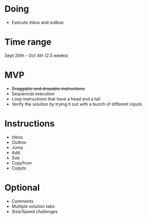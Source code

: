 # Doing
* Execute inbox and outbox
# Time range
Sept 20th - Oct 4th (2.5 weeks)
# MVP
* ~~Draggable and dropable instructions~~
* Sequencial execution
* Loop instructions that have a head and a tail
* Verify the solution by trying it out with a bunch of different inputs
# Instructions
* Inbox
* Outbox
* Jump
* Add
* Sub
* Copyfrom
* Copyto
# Optional
* Comments
* Multiple solution tabs
* Size/Speed challenges